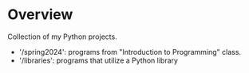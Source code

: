 # Overview
Collection of my Python projects.

- '/spring2024': programs from "Introduction to Programming" class.
- '/libraries': programs that utilize a Python library
